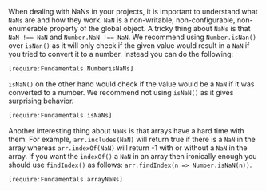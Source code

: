 When dealing with NaNs in your projects, it is important to understand what `NaNs` are and how they work. `NaN` is a non-writable, non-configurable, non-enumerable property of the global object. A tricky thing about `NaNs` is that `NaN !== NaN` and `Number.NaN !== NaN`. We recommend using `Number.isNan()` over `isNan()` as it will only check if the given value would result in a `NaN` if you tried to convert it to a number. Instead you can do the following:

```javascript
[require:Fundamentals NumberisNaNs]
```

`isNaN()` on the other hand would check if the value would be a `NaN` if it was converted to a number. We recommend not using `isNaN()` as it gives surprising behavior.

```javascript
[require:Fundamentals isNaNs]
```

Another interesting thing about `NaNs` is that arrays have a hard time with them. For example, `arr.includes(NaN)` will return true if there is a `NaN` in the array whereas `arr.indexOf(NaN)` will return -1 with or without a `NaN` in the array. If you want the `indexOf()` a `NaN` in an array then ironically enough you should use `findIndex()` as follows: `arr.findIndex(n => Number.isNaN(n))`.

```javascript
[require:Fundamentals arrayNaNs]
```
